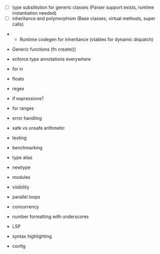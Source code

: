 - [ ] type substitution for generic classes (Parser support exists, runtime instantiation needed)
- [ ] inheritance and polymorphism (Base classes, virtual methods, super calls) 
*  - Runtime codegen for inheritance (vtables for dynamic
  dispatch)
  - Generic functions (fn create<T>())
* enforce type annotations everywhere
* for in

* floats
* regex
* if expressions? 
* for ranges
* error handling
* safe vs unsafe arithmetic 
* testing
* benchmarking
* type alias
* newtype
* modules
* visibility 

* parallel loops
* concurrency
* number formatting with underscores


* LSP
* syntax highlighting
* config 

